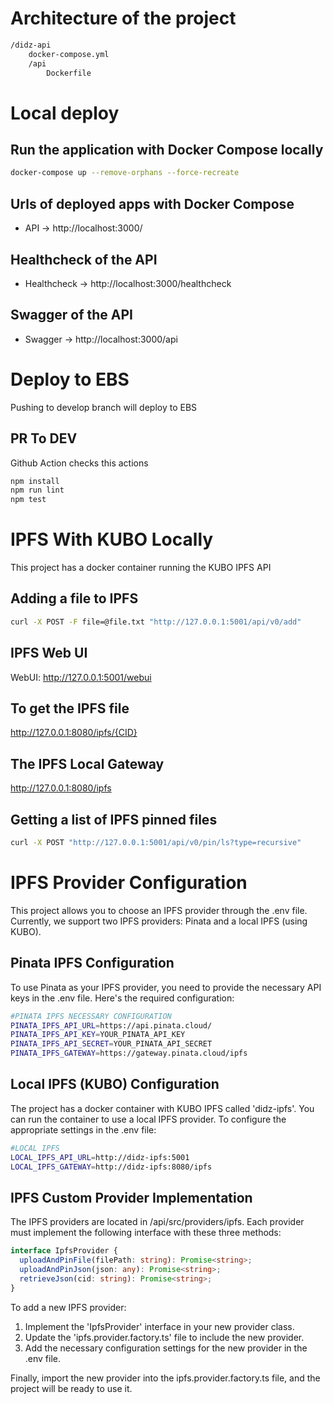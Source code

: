
# Architecture of the project

```bash
/didz-api
    docker-compose.yml
    /api
        Dockerfile
```


# Local deploy

## Run the application with Docker Compose locally

```bash
docker-compose up --remove-orphans --force-recreate
```


## Urls of deployed apps with Docker Compose

- API -> http://localhost:3000/

## Healthcheck of the API

- Healthcheck -> http://localhost:3000/healthcheck


## Swagger of the API

- Swagger -> http://localhost:3000/api


# Deploy to EBS

Pushing to develop branch will deploy to EBS

## PR To DEV

Github Action checks this actions

```bash
npm install
npm run lint
npm test
```


# IPFS With KUBO Locally

This project has a docker container running the KUBO IPFS API

## Adding a file to IPFS

```bash
curl -X POST -F file=@file.txt "http://127.0.0.1:5001/api/v0/add"
```

## IPFS Web UI

WebUI: http://127.0.0.1:5001/webui


## To get the IPFS file

http://127.0.0.1:8080/ipfs/{CID}

## The IPFS Local Gateway

http://127.0.0.1:8080/ipfs


## Getting a list of IPFS pinned files 

```bash
curl -X POST "http://127.0.0.1:5001/api/v0/pin/ls?type=recursive"
```

# IPFS Provider Configuration

This project allows you to choose an IPFS provider through the .env file. Currently, we support two IPFS providers: Pinata and a local IPFS (using KUBO). 

## Pinata IPFS Configuration

To use Pinata as your IPFS provider, you need to provide the necessary API keys in the .env file. Here's the required configuration:

```bash
#PINATA IPFS NECESSARY CONFIGURATION
PINATA_IPFS_API_URL=https://api.pinata.cloud/
PINATA_IPFS_API_KEY=YOUR_PINATA_API_KEY
PINATA_IPFS_API_SECRET=YOUR_PINATA_API_SECRET
PINATA_IPFS_GATEWAY=https://gateway.pinata.cloud/ipfs
```

## Local IPFS (KUBO) Configuration

The project has a docker container with KUBO IPFS called 'didz-ipfs'. You can run the container to use a local IPFS provider. To configure the appropriate settings in the .env file:

```bash
#LOCAL IPFS
LOCAL_IPFS_API_URL=http://didz-ipfs:5001
LOCAL_IPFS_GATEWAY=http://didz-ipfs:8080/ipfs
```


## IPFS Custom Provider Implementation

The IPFS providers are located in /api/src/providers/ipfs. Each provider must implement the following interface with these three methods:

```typescript
interface IpfsProvider {
  uploadAndPinFile(filePath: string): Promise<string>;
  uploadAndPinJson(json: any): Promise<string>;
  retrieveJson(cid: string): Promise<string>;
}
```

To add a new IPFS provider:

1. Implement the 'IpfsProvider' interface in your new provider class.
2. Update the 'ipfs.provider.factory.ts' file to include the new provider.
3. Add the necessary configuration settings for the new provider in the .env file.

Finally, import the new provider into the ipfs.provider.factory.ts file, and the project will be ready to use it.
